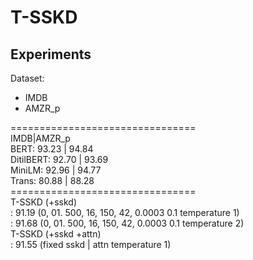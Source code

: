 # T-SSKD

## Experiments
Dataset:
- IMDB 
- AMZR_p

================================ <br>
IMDB|AMZR_p <br>
BERT: 93.23 | 94.84 <br>
DitilBERT: 92.70 | 93.69 <br>
MiniLM: 92.96 | 94.77 <br>
Trans: 80.88 | 88.28 <br>
================================ <br>
T-SSKD (+sskd) <br>
: 91.19 (0, 01. 500, 16, 150, 42, 0.0003 0.1 temperature 1) <br>
: 91.68 (0, 01. 500, 16, 150, 42, 0.0003 0.1 temperature 2) <br>
T-SSKD (+sskd +attn) <br>
: 91.55 (fixed sskd | attn temperature 1) <br>
